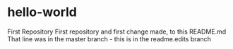 # hello-world
First Repository
First repository and first change made, to this README.md
That line was in the master branch - this is in the readme.edits branch
